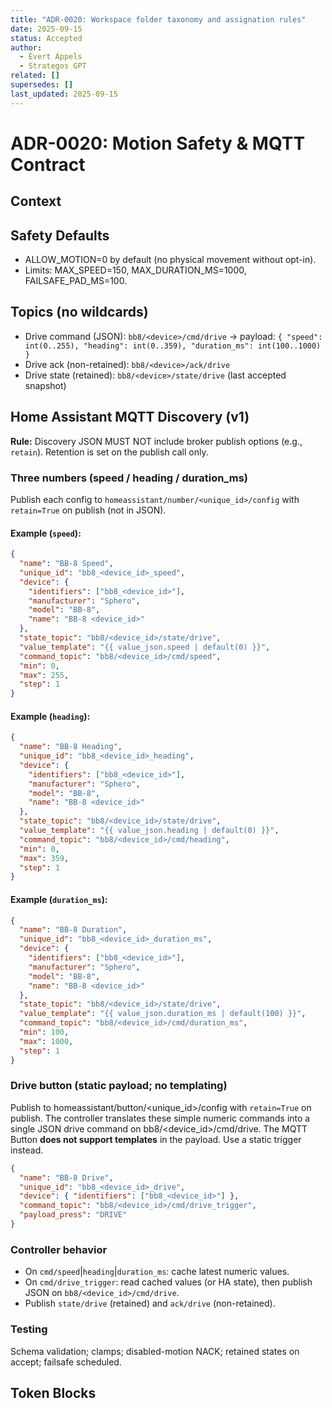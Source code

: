 ```yaml
---
title: "ADR-0020: Workspace folder taxonomy and assignation rules"
date: 2025-09-15
status: Accepted
author:
  - Evert Appels
  - Strategos GPT
related: []
supersedes: []
last_updated: 2025-09-15
---
```


# ADR-0020: Motion Safety & MQTT Contract

## Context


## Safety Defaults
- ALLOW_MOTION=0 by default (no physical movement without opt-in).
- Limits: MAX_SPEED=150, MAX_DURATION_MS=1000, FAILSAFE_PAD_MS=100.

## Topics (no wildcards)
- Drive command (JSON): `bb8/<device>/cmd/drive` → payload:
  `{ "speed": int(0..255), "heading": int(0..359), "duration_ms": int(100..1000) }`
- Drive ack (non-retained): `bb8/<device>/ack/drive`
- Drive state (retained): `bb8/<device>/state/drive` (last accepted snapshot)

## Home Assistant MQTT Discovery (v1)
**Rule:** Discovery JSON MUST NOT include broker publish options (e.g., `retain`). Retention is set on the publish call only.

### Three numbers (speed / heading / duration_ms)
Publish each config to `homeassistant/number/<unique_id>/config` with `retain=True` on publish (not in JSON).

#### Example (`speed`):
```json
{
  "name": "BB-8 Speed",
  "unique_id": "bb8_<device_id>_speed",
  "device": {
    "identifiers": ["bb8_<device_id>"],
    "manufacturer": "Sphero",
    "model": "BB-8",
    "name": "BB-8 <device_id>"
  },
  "state_topic": "bb8/<device_id>/state/drive",
  "value_template": "{{ value_json.speed | default(0) }}",
  "command_topic": "bb8/<device_id>/cmd/speed",
  "min": 0,
  "max": 255,
  "step": 1
}
```

#### Example (`heading`):
```json
{
  "name": "BB-8 Heading",
  "unique_id": "bb8_<device_id>_heading",
  "device": {
    "identifiers": ["bb8_<device_id>"],
    "manufacturer": "Sphero",
    "model": "BB-8",
    "name": "BB-8 <device_id>"
  },
  "state_topic": "bb8/<device_id>/state/drive",
  "value_template": "{{ value_json.heading | default(0) }}",
  "command_topic": "bb8/<device_id>/cmd/heading",
  "min": 0,
  "max": 359,
  "step": 1
}
```

#### Example (`duration_ms`):
```json
{
  "name": "BB-8 Duration",
  "unique_id": "bb8_<device_id>_duration_ms",
  "device": {
    "identifiers": ["bb8_<device_id>"],
    "manufacturer": "Sphero",
    "model": "BB-8",
    "name": "BB-8 <device_id>"
  },
  "state_topic": "bb8/<device_id>/state/drive",
  "value_template": "{{ value_json.duration_ms | default(100) }}",
  "command_topic": "bb8/<device_id>/cmd/duration_ms",
  "min": 100,
  "max": 1000,
  "step": 1
}
```

### Drive button (static payload; no templating)

Publish to homeassistant/button/<unique_id>/config with `retain=True` on publish. 
The controller translates these simple numeric commands into a single JSON drive command on bb8/<device_id>/cmd/drive.
The MQTT Button **does not support templates** in the payload. Use a static trigger instead.

```json
{
  "name": "BB-8 Drive",
  "unique_id": "bb8_<device_id>_drive",
  "device": { "identifiers": ["bb8_<device_id>"] },
  "command_topic": "bb8/<device_id>/cmd/drive_trigger",
  "payload_press": "DRIVE"
}
```

### Controller behavior

- On `cmd/speed`|`heading`|`duration_ms`: cache latest numeric values.
- On `cmd/drive_trigger`: read cached values (or HA state), then publish JSON on `bb8/<device_id>/cmd/drive`.
- Publish `state/drive` (retained) and `ack/drive` (non-retained).

### Testing

Schema validation; clamps; disabled-motion NACK; retained states on accept; failsafe scheduled.


## Token Blocks
